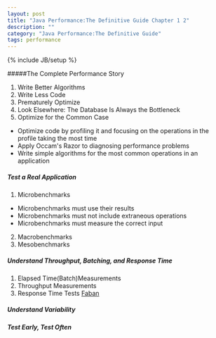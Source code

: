 ```yaml
---
layout: post
title: "Java Performance:The Definitive Guide Chapter 1 2"
description: ""
category: "Java Performance:The Definitive Guide"
tags: performance
---
```

{% include JB/setup %}

#####The Complete Performance Story
1. Write Better Algorithms
2. Write Less Code
3. Prematurely Optimize
4. Look Elsewhere: The Database Is Always the Bottleneck
5. Optimize for the Common Case
 - Optimize code by profiling it and focusing on the operations in the profile taking the most time
 - Apply Occam's Razor to diagnosing performance problems
 - Write simple algorithms for the most common operations in an application

<!-- more -->

##### Test a Real Application
1. Microbenchmarks
 - Microbenchmarks must use their results
 - Microbenchmarks must not include extraneous operations
 - Microbenchmarks must measure the correct input
2. Macrobenchmarks
3. Mesobenchmarks
##### Understand Throughput, Batching, and Response Time
1. Elapsed Time(Batch)Measurements
2. Throughput Measurements
3. Response Time Tests
[Faban](http://faban.org/)
##### Understand Variability
##### Test Early, Test Often
